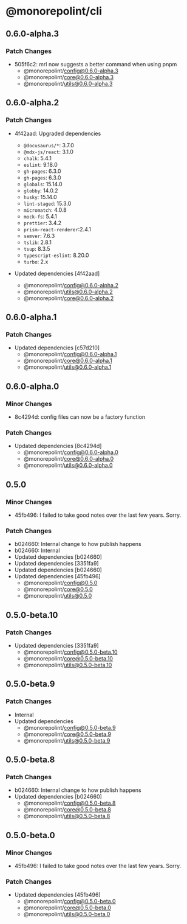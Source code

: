 # @monorepolint/cli

## 0.6.0-alpha.3

### Patch Changes

- 505f6c2: mrl now suggests a better command when using pnpm
  - @monorepolint/config@0.6.0-alpha.3
  - @monorepolint/core@0.6.0-alpha.3
  - @monorepolint/utils@0.6.0-alpha.3

## 0.6.0-alpha.2

### Patch Changes

- 4f42aad: Upgraded dependencies

  - `@docusaurus/*`: 3.7.0
  - `@mdx-js/react`: 3.1.0
  - `chalk`: 5.4.1
  - `eslint`: 9.18.0
  - `gh-pages`: 6.3.0
  - `gh-pages`: 6.3.0
  - `globals`: 15.14.0
  - `globby`: 14.0.2
  - `husky`: 15.14.0
  - `lint-staged`: 15.3.0
  - `micromatch`: 4.0.8
  - `mock-fs`: 5.4.1
  - `prettier`: 3.4.2
  - `prism-react-renderer`:2.4.1
  - `semver`: 7.6.3
  - `tslib`: 2.8.1
  - `tsup`: 8.3.5
  - `typescript-eslint`: 8.20.0
  - `turbo`: 2.x

- Updated dependencies [4f42aad]
  - @monorepolint/config@0.6.0-alpha.2
  - @monorepolint/utils@0.6.0-alpha.2
  - @monorepolint/core@0.6.0-alpha.2

## 0.6.0-alpha.1

### Patch Changes

- Updated dependencies [c57d210]
  - @monorepolint/config@0.6.0-alpha.1
  - @monorepolint/core@0.6.0-alpha.1
  - @monorepolint/utils@0.6.0-alpha.1

## 0.6.0-alpha.0

### Minor Changes

- 8c4294d: config files can now be a factory function

### Patch Changes

- Updated dependencies [8c4294d]
  - @monorepolint/config@0.6.0-alpha.0
  - @monorepolint/core@0.6.0-alpha.0
  - @monorepolint/utils@0.6.0-alpha.0

## 0.5.0

### Minor Changes

- 45fb496: I failed to take good notes over the last few years. Sorry.

### Patch Changes

- b024660: Internal change to how publish happens
- b024660: Internal
- Updated dependencies [b024660]
- Updated dependencies [3351fa9]
- Updated dependencies [b024660]
- Updated dependencies [45fb496]
  - @monorepolint/config@0.5.0
  - @monorepolint/core@0.5.0
  - @monorepolint/utils@0.5.0

## 0.5.0-beta.10

### Patch Changes

- Updated dependencies [3351fa9]
  - @monorepolint/config@0.5.0-beta.10
  - @monorepolint/core@0.5.0-beta.10
  - @monorepolint/utils@0.5.0-beta.10

## 0.5.0-beta.9

### Patch Changes

- Internal
- Updated dependencies
  - @monorepolint/config@0.5.0-beta.9
  - @monorepolint/core@0.5.0-beta.9
  - @monorepolint/utils@0.5.0-beta.9

## 0.5.0-beta.8

### Patch Changes

- b024660: Internal change to how publish happens
- Updated dependencies [b024660]
  - @monorepolint/config@0.5.0-beta.8
  - @monorepolint/core@0.5.0-beta.8
  - @monorepolint/utils@0.5.0-beta.8

## 0.5.0-beta.0

### Minor Changes

- 45fb496: I failed to take good notes over the last few years. Sorry.

### Patch Changes

- Updated dependencies [45fb496]
  - @monorepolint/config@0.5.0-beta.0
  - @monorepolint/core@0.5.0-beta.0
  - @monorepolint/utils@0.5.0-beta.0
